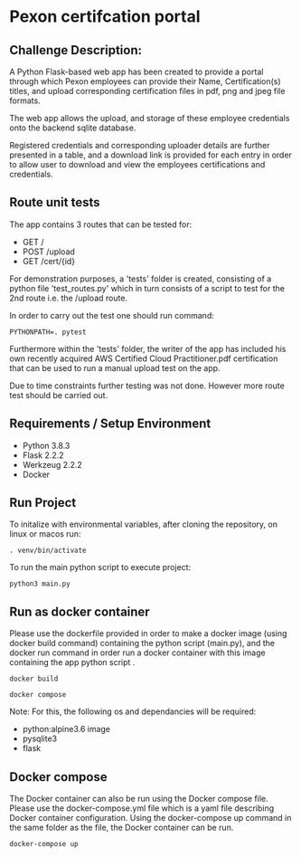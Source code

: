 # Pexon certifcation portal

## Challenge Description:

A Python Flask-based web app has been created to provide a portal through which Pexon employees can provide their Name, Certification(s) titles, and upload corresponding certification files in pdf, png and jpeg file formats. 

The web app allows the upload, and storage of these employee credentials onto the backend sqlite database. 

Registered credentials and corresponding uploader details are further presented in a table, and a download link is provided for each entry in order to allow user to download and view the employees certifications and credentials. 

## Route unit tests 

The app contains 3 routes that can be tested for:
- GET /
- POST /upload
- GET /cert/{id} 

For demonstration purposes, a 'tests' folder is created, consisting of a python file 'test_routes.py' which in turn consists of a script to test for the 2nd route i.e. the /upload route.

In order to carry out the test one should run command:
```
PYTHONPATH=. pytest
```
Furthermore within the 'tests' folder, the writer of the app has included his own 
recently acquired AWS Certified Cloud Practitioner.pdf certification that can be 
used to run a manual upload test on the app.

Due to time constraints further testing was not done. However more route test should be carried out. 

## Requirements / Setup Environment

- Python 3.8.3
- Flask 2.2.2
- Werkzeug 2.2.2
- Docker 

## Run Project
To initalize with environmental variables, after cloning the repository, on linux or macos run:

```
. venv/bin/activate
````

To run the main python script to execute project:

```
python3 main.py
```


## Run as docker container

Please use the dockerfile provided in order to make a docker image (using docker build command) containing the python script (main.py), and the docker run command in order run a docker container with this image containing the app python script . 

```
docker build
```

```
docker compose
````


Note: For this, the following os and dependancies will be required: 

- python:alpine3.6 image 
- pysqlite3
- flask

## Docker compose 

The Docker container can also be run using the Docker compose file.
Please use the docker-compose.yml file which is a yaml file describing Docker container configuration. Using the docker-compose up command in the same folder as the file, the Docker container can be run.

```
docker-compose up
```
